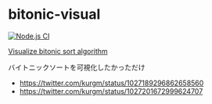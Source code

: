 # bitonic-visual

[![Node.js CI](https://github.com/kurgm/bitonic-visual/workflows/Node.js%20CI/badge.svg)](https://github.com/kurgm/bitonic-visual/actions?query=workflow%3A%22Node.js+CI%22)

[Visualize bitonic sort algorithm](https://kurgm.github.io/bitonic-visual/)

バイトニックソートを可視化したかっただけ

- https://twitter.com/kurgm/status/1027189296862658560
- https://twitter.com/kurgm/status/1027201672999624707
